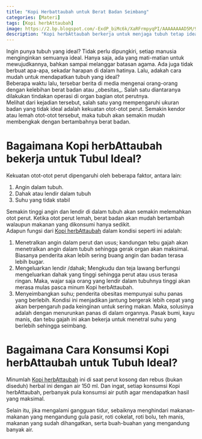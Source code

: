 ```yaml
---
title: "Kopi Herbattaubah untuk Berat Badan Seimbang"
categories: [Materi]
tags: [Kopi herbAttaubah]
image: https://2.bp.blogspot.com/-ExdP_biMc6k/XaRFrmpyqPI/AAAAAAAAD5M/9_F-Q-_Czaony3xiy8ab04Lhmd4D9VlUACKgBGAsYHg/s1600/201910-mho-kopi-herbattaubah-berat-badan.png
description: "Kopi herbAttaubah berkerja untuk menjaga tubuh tetap ideal"
---
```


<div class="paraph">Ingin punya tubuh yang ideal? Tidak perlu dipungkiri, setiap manusia menginginkan semuanya ideal. Hanya saja, ada yang mati-matian untuk mewujudkannya, bahkan sampai melanggar batasan agama. Ada juga tidak berbuat apa-apa, sekadar harapan di dalam hatinya. Lalu, adakah cara mudah untuk mendapatkan tubuh yang ideal?</div>

<div class="paraph">Beberapa waktu lalu, tersebar berita di media mengenai orang-orang dengan kelebihan berat badan atau _obesitas_. Salah satu diantaranya dilakukan tindakan operasi di organ bagian otot perutnya.</div>

<div class="paraph">Melihat dari kejadian tersebut, salah satu yang mempengaruhi ukuran badan yang tidak ideal adalah kekuatan otot-otot perut. Semakin kendor atau lemah otot-otot tersebut, maka tubuh akan semakin mudah membengkak dengan bertambahnya berat badan.</div>

<h1>Bagaimana Kopi herbAttaubah bekerja untuk Tubul Ideal?</h1>

<div class="paraph">Kekuatan otot-otot perut dipengaruhi oleh beberapa faktor, antara lain:</div>

<ol><li>Angin dalam tubuh.</li>
<li>Dahak atau lendir dalam tubuh</li>
<li>Suhu yang tidak stabil</li></ol>

<div class="paraph">Semakin tinggi angin dan lendir di dalam tubuh akan semakin melemahkan otot perut. Ketika otot perut lemah, berat badan akan mudah bertambah walaupun makanan yang dikonsumi hanya sedikit.</div>

<div class="paraph">Adapun fungsi dari <a href="/posts/kopi-herbattaubah-mav" title="Kopi herbAttaubah">Kopi herbAttaubah</a> dalam kondisi seperti ini adalah:</div>

<ol><li>Menetralkan angin dalam perut dan usus; kandungan tebu gajah akan menetralkan angin dalam tubuh sehingga gerak organ akan maksimal. Biasanya penderita akan lebih sering buang angin dan badan terasa lebih bugar.</li>
<li>Mengeluarkan lendir /dahak; Mengkudu dan teja lawang berfungsi mengeluarkan dahak yang tinggi sehingga perut atau usus terasa ringan. Maka, wajar saja orang yang lendir dalam tubuhnya tinggi akan merasa mulas pasca minum Kopi herbAttaubah.</li>
<li>Menyeimbangkan suhu; penderita obesitas mempunyai suhu panas yang berlebih. Kondisi ini menjadikan jantung bergerak lebih cepat yang akan berpengaruh pada keinginan untuk sering makan. Maka, solusinya adalah dengan menurunkan panas di dalam organnya. Pasak bumi, kayu manis, dan tebu gajah ini akan bekerja untuk menetral suhu yang berlebih sehingga seimbang.</li></ol>

<h1>Bagaimana Cara Konsumsi Kopi herbAttaubah untuk Tubuh Ideal?</h1>

Minumlah <a href="/posts/kopi-herbattaubah-mav" title="Kopi herbAttaubah">Kopi herbAttaubah</a> ini di saat perut kosong dan rebus (bukan diseduh) herbal ini dengan air 150 ml. Dan ingat, setiap konsumsi Kopi herbAttaubah, perbanyak pula konsumsi air putih agar mendapatkan hasil yang maksimal.</div>

<div class="paraph">Selain itu, jika mengalami gangguan tidur, sebaiknya menghindari makanan-makanan yang mengandung gula pasir, roti cokelat, roti bolu, teh manis, makanan yang sudah dihangatkan, serta buah-buahan yang mengandung banyak air.</div>